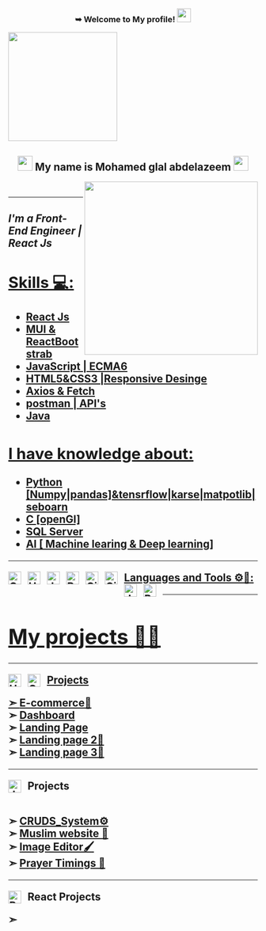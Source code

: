 <h3 align="center">
   ➥ Welcome to My profile!
  <img src="https://media.giphy.com/media/hvRJCLFzcasrR4ia7z/giphy.gif" width="28">
</h3>

<img width="220" src="https://c.tenor.com/_DOBjnGspYAAAAAM/code-coding.gif">
<h2 align="center"><img src="https://emojis.slackmojis.com/emojis/images/1531849430/4246/blob-sunglasses.gif?1531849430" width="30"/> My name is Mohamed glal abdelazeem  <img src="https://media.giphy.com/media/12oufCB0MyZ1Go/giphy.gif" width="30"></h2>
<img align='right' src="https://media.giphy.com/media/M9gbBd9nbDrOTu1Mqx/giphy.gif" width="350"><br/> <hr/>
<h2 ><em>I'm a Front-End Engineer | React Js <a href="https://www.oneorigin.us/">

</em></p>


 
 

## Skills 💻:
* React Js
* MUI & ReactBootstrab
* JavaScript | ECMA6 
* HTML5&CSS3 |Responsive Desinge
* Axios & Fetch 
* postman | API's
* Java
  
## I have knowledge about:
* Python [Numpy|pandas]&tensrflow|karse|matpotlib|seboarn
* C [openGl]
* SQL Server
* AI [ Machine learing & Deep learning]

 <hr>
Languages and Tools ⚙🔧:

<img align="left" alt="CSS3" width="26px" src="https://cdn.jsdelivr.net/gh/devicons/devicon/icons/css3/css3-original.svg" style="padding-right:10px;"/>
<img align="left" alt="HTML5" width="26px" src="https://cdn.jsdelivr.net/gh/devicons/devicon/icons/html5/html5-original.svg" style="padding-right:10px;"/>
<img align="left" alt="JavaScript" width="26px" src="https://cdn.jsdelivr.net/gh/devicons/devicon/icons/javascript/javascript-original.svg" style="padding-right:10px;" />
<img align="left" alt="React" width="26px" src="https://cdn.jsdelivr.net/gh/devicons/devicon/icons/react/react-original.svg" style="padding-right:10px;" />
<img align="left" alt="Git" width="26px" src="https://cdn.jsdelivr.net/gh/devicons/devicon/icons/git/git-original.svg" style="padding-right:10px;" />
<img align="left" alt="GitHub" width="26px" src="https://user-images.githubusercontent.com/3369400/139447912-e0f43f33-6d9f-45f8-be46-2df5bbc91289.png" style="padding-right:10px;"/>
<img align="left" alt="JAVA" width="26px" src="https://cdn.jsdelivr.net/gh/devicons/devicon/icons/java/java-original.svg" style="padding-right:10px;"/>
<img align="left" alt="Bootstrap" width="26px" src="https://cdn.jsdelivr.net/gh/devicons/devicon/icons/bootstrap/bootstrap-original.svg" style="padding-right:10px;"/>

 
 
 

<br/>
<hr>
  <h1>My projects 🥇🎯</h1> 
  <hr>
  
<span>Projects</span><img align="left" alt="HTML5" width="26px" src="https://cdn.jsdelivr.net/gh/devicons/devicon/icons/html5/html5-original.svg" style="padding-right:10px;"/>
<img align="left" alt="CSS3" width="26px" src="https://cdn.jsdelivr.net/gh/devicons/devicon/icons/css3/css3-original.svg" style="padding-right:10px;"/>

➣ <a href="https://mohamedglalabdelazeem.github.io/E-commerce/" target="_blank">E-commerce🛒</a><br>
➣ <a href="https://mohamedglalabdelazeem.github.io/Dashboard/" target="_blank">Dashboard</a><br>
➣ <a href="https://mohamedglalabdelazeem.github.io/landing_page1/" target="_blank">Landing Page</a><br>
➣ <a href="https://mohamedglalabdelazeem.github.io/Landing-page_2/" target="_blank">Landing page 2👀</a><br>
➣ <a href="https://mohamedglalabdelazeem.github.io/landing_page_3/" target="_blank">Landing page 3🚀</a><br>


 
<hr>

<img align="left" alt="JavaScript" width="26px" src="https://cdn.jsdelivr.net/gh/devicons/devicon/icons/javascript/javascript-original.svg" style="padding-right:10px;"/>
<span>Projects</span>
<br><br>  

➣ <a href="https://mohamedglalabdelazeem.github.io/CRUDS_SYSTEM/" target="_blank">CRUDS_System⚙</a><br>
➣ <a href="https://mohamedglalabdelazeem.github.io/Muslim-website/" target="_blank">Muslim website 🕌</a><br>
➣ <a href="https://mohamedglalabdelazeem.github.io/Image-Editor/" target="_blank">Image Editor🖌</a><br>
➣ <a href="https://mohamedglalabdelazeem.github.io/Prayer-Timings/" target="_blank">   Prayer Timings 🕌</a><br>

<hr>

 <span> React Projects </span><img align="left" alt="React" width="26px" src="https://cdn.jsdelivr.net/gh/devicons/devicon/icons/react/react-original.svg" style="padding-right:10px;" />

➣ <a href="" target="_blank"></a><br>

 
